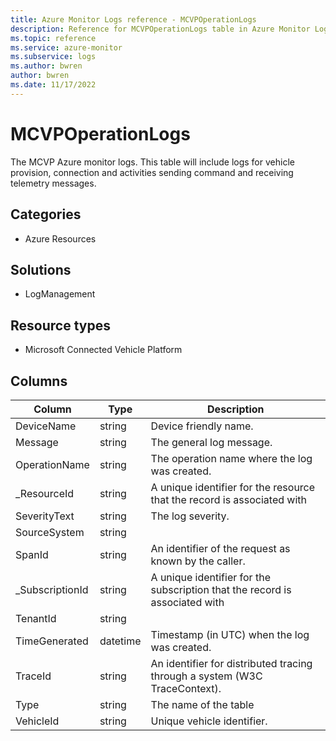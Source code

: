 ```yaml
---
title: Azure Monitor Logs reference - MCVPOperationLogs
description: Reference for MCVPOperationLogs table in Azure Monitor Logs.
ms.topic: reference
ms.service: azure-monitor
ms.subservice: logs
ms.author: bwren
author: bwren
ms.date: 11/17/2022
---
```


# MCVPOperationLogs

 The MCVP Azure monitor logs. This table will include logs for vehicle provision, connection and activities sending command and receiving telemetry messages.

## Categories

- Azure Resources
## Solutions

- LogManagement
## Resource types

- Microsoft Connected Vehicle Platform




## Columns

| Column | Type | Description |
| --- | --- | --- |
| DeviceName | string | Device friendly name. |
| Message | string | The general log message. |
| OperationName | string | The operation name where the log was created. |
| _ResourceId | string | A unique identifier for the resource that the record is associated with |
| SeverityText | string | The log severity. |
| SourceSystem | string |  |
| SpanId | string | An identifier of the request as known by the caller. |
| _SubscriptionId | string | A unique identifier for the subscription that the record is associated with |
| TenantId | string |  |
| TimeGenerated | datetime | Timestamp (in UTC) when the log was created. |
| TraceId | string | An identifier for distributed tracing through a system (W3C TraceContext). |
| Type | string | The name of the table |
| VehicleId | string | Unique vehicle identifier. |
